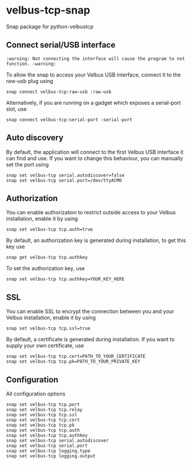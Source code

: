 # velbus-tcp-snap

Snap package for python-velbustcp

## Connect serial/USB interface

```
:warning: Not connecting the interface will cause the program to not function. :warning:
```

To allow the snap to access your Velbus USB interface, connect it to the raw-usb plug using

`snap connect velbus-tcp:raw-usb :raw-usb`

Alternatively, if you are running on a gadget which exposes a serial-port slot, use

`snap connect velbus-tcp:serial-port :serial-port`

## Auto discovery

By default, the application will connect to the first Velbus USB interface it can find and use. If you want to change this behaviour, you can manually set the port using

`snap set velbus-tcp serial.autodiscover=false`  
`snap set velbus-tcp serial.port=/dev/ttyACM0`

## Authorization

You can enable authorization to restrict outside access to your Velbus installation, enable it by using

`snap set velbus-tcp tcp.auth=true`

By default, an authorization key is generated during installation, to get this key use

`snap get velbus-tcp tcp.authkey`

To set the authorization key, use

`snap set velbus-tcp tcp.authkey=YOUR_KEY_HERE`

## SSL

You can enable SSL to encrypt the connection between you and your Velbus installation, enable it by using

`snap set velbus-tcp tcp.ssl=true`

By default, a certificate is generated during installation. If you want to supply your own certificate, use

`snap set velbus-tcp tcp.cert=PATH_TO_YOUR_CERTIFICATE`  
`snap set velbus-tcp tcp.pk=PATH_TO_YOUR_PRIVATE_KEY`

## Configuration

All configuration options

```
snap set velbus-tcp tcp.port
snap set velbus-tcp tcp.relay
snap set velbus-tcp tcp.ssl
snap set velbus-tcp tcp.cert
snap set velbus-tcp tcp.pk
snap set velbus-tcp tcp.auth
snap set velbus-tcp tcp.authkey
snap set velbus-tcp serial.autodiscover
snap set velbus-tcp serial.port
snap set velbus-tcp logging.type
snap set velbus-tcp logging.output
```
